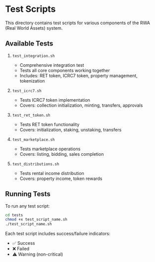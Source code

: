 # Test Scripts

This directory contains test scripts for various components of the RWA (Real World Assets) system.

## Available Tests

1. `test_integration.sh`
   - Comprehensive integration test
   - Tests all core components working together
   - Includes: RET token, ICRC7 token, property management, tokenization

2. `test_icrc7.sh`
   - Tests ICRC7 token implementation
   - Covers: collection initialization, minting, transfers, approvals

3. `test_ret_token.sh`
   - Tests RET token functionality
   - Covers: initialization, staking, unstaking, transfers

4. `test_marketplace.sh`
   - Tests marketplace operations
   - Covers: listing, bidding, sales completion

5. `test_distributions.sh`
   - Tests rental income distribution
   - Covers: property income, token rewards

## Running Tests

To run any test script:
```bash
cd tests
chmod +x test_script_name.sh
./test_script_name.sh
```

Each test script includes success/failure indicators:
- ✅ Success
- ❌ Failed
- ⚠️ Warning (non-critical) 